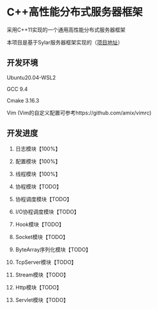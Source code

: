 # C++高性能分布式服务器框架

采用C++11实现的一个通用高性能分布式服务器框架

本项目是基于Sylar服务器框架实现的（[项目地址](https://github.com/sylar-yin/sylar)）

## 开发环境
Ubuntu20.04-WSL2

GCC 9.4

Cmake 3.16.3

Vim (Vim的自定义配置可参考https://github.com/amix/vimrc)

## 开发进度
1. 日志模块【100%】

2. 配置模块【100%】

3. 线程模块【100%】

4. 协程模块【TODO】

5. 协程调度模块【TODO】

6. I/O协程调度模块【TODO】

7. Hook模块【TODO】

8. Socket模块【TODO】

9. ByteArray序列化模块【TODO】

10. TcpServer模块【TODO】

11. Stream模块【TODO】

12. Http模块【TODO】

13. Servlet模块【TODO】

